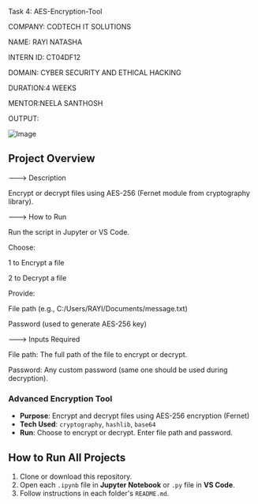 Task 4: AES-Encryption-Tool

 COMPANY: CODTECH IT SOLUTIONS
 
 NAME: RAYI NATASHA
 
 INTERN ID: CT04DF12
 
 DOMAIN: CYBER SECURITY AND ETHICAL HACKING
 
 DURATION:4 WEEKS
 
 MENTOR:NEELA SANTHOSH

 OUTPUT:

 ![Image](https://github.com/user-attachments/assets/6b6de5be-fd1b-4fd1-9ed9-756509a7c2f3)

 ## Project Overview

---> Description

Encrypt or decrypt files using AES-256 (Fernet module from cryptography library).

---> How to Run

Run the script in Jupyter or VS Code.

Choose:

1 to Encrypt a file

2 to Decrypt a file

Provide:

File path (e.g., C:/Users/RAYI/Documents/message.txt)

Password (used to generate AES-256 key)

---> Inputs Required

File path: The full path of the file to encrypt or decrypt.

Password: Any custom password (same one should be used during decryption).

 ### Advanced Encryption Tool
- **Purpose**: Encrypt and decrypt files using AES-256 encryption (Fernet)
- **Tech Used**: `cryptography`, `hashlib`, `base64`
- **Run**: Choose to encrypt or decrypt. Enter file path and password.

##  How to Run All Projects
1. Clone or download this repository.
2. Open each `.ipynb` file in **Jupyter Notebook** or `.py` file in **VS Code**.
3. Follow instructions in each folder's `README.md`.

